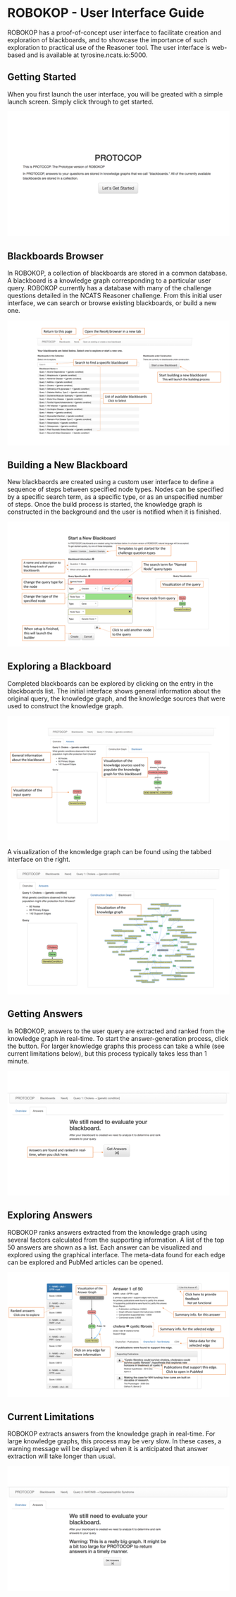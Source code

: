 # ROBOKOP - User Interface Guide

ROBOKOP has a proof-of-concept user interface to facilitate creation and exploration of blackboards, and to showcase the importance of such exploration to practical use of the Reasoner tool. The user interface is web-based and is available at tyrosine.ncats.io:5000. 

## Getting Started
When you first launch the user interface, you will be greated with a simple launch screen. Simply click through to get started.

![ROBOKOP Welcome Screen](../ui/images/doc1.png?raw=true)
 
## Blackboards Browser
In ROBOKOP, a collection of blackboards are stored in a common database. A blackboard is a knowledge graph corresponding to a particular user query. ROBOKOP currently has a database with many of the challenge questions detailed in the NCATS Reasoner challenge. From this initial user interface, we can search or browse existing blackboards, or build a new one.

![ROBOKOP Blackboard Browser](../ui/images/doc2.png?raw=true)

## Building a New Blackboard
New blackbaords are created using a custom user interface to define a sequence of steps between specified node types. Nodes can be specified by a specific search term, as a specific type, or as an unspecified number of steps. Once the build process is started, the knowledge graph is constructed in the background and the user is notified when it is finished.

![ROBOKOP Start a Blackboard](../ui/images/doc3.png?raw=true)

## Exploring a Blackboard
Completed blackboards can be explored by clicking on the entry in the blackboards list. The initial interface shows general information about the original query, the knowledge graph, and the knowledge sources that were used to construct the knowledge graph.

![ROBOKOP Explore a Blackboard 1](../ui/images/doc4.png?raw=true)

A visualization of the knowledge graph can be found using the tabbed interface on the right.

![ROBOKOP Explore a Blackboard 2](../ui/images/doc5.png?raw=true)

## Getting Answers
In ROBOKOP, answers to the user query are extracted and ranked from the knowledge graph in real-time. To start the answer-generation process, click the button. For larger knowledge graphs this process can take a while (see current limitations below), but this process typically takes less than 1 minute.

![ROBOKOP Getting Answers](../ui/images/doc6.png?raw=true)

## Exploring Answers
ROBOKOP ranks answers extracted from the knowledge graph using several factors calculated from the supporting information. A list of the top 50 answers are shown as a list. Each answer can be visualized and explored using the graphical interface. The meta-data found for each edge can be explored and PubMed articles can be opened.

![ROBOKOP Getting Answers](../ui/images/doc7.png?raw=true)

## Current Limitations
ROBOKOP extracts answers from the knowledge graph in real-time. For large knowledge graphs, this process may be very slow. In these cases, a warning message will be displayed when it is anticipated that answer extraction will take longer than usual.

![ROBOKOP Getting Answers](../ui/images/doc8.png?raw=true)
